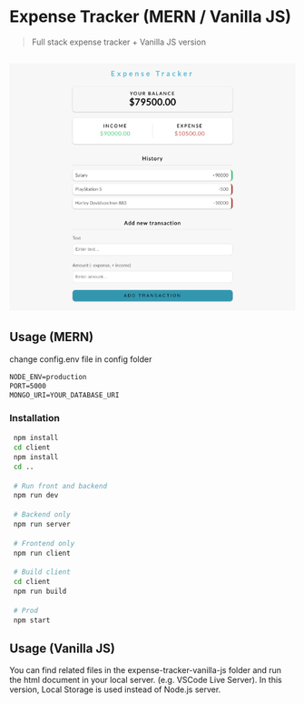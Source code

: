 # Expense Tracker (MERN / Vanilla JS)

> Full stack expense tracker + Vanilla JS version

<h2 align="center">
  <img src="screenshot.png" alt="expense-tracker" width="600px" />
  <br>
</h2>


## Usage (MERN)

change config.env file in config folder
```
NODE_ENV=production
PORT=5000
MONGO_URI=YOUR_DATABASE_URI
```
### Installation

```bash
 npm install
 cd client 
 npm install
 cd ..
 
 # Run front and backend
 npm run dev
 
 # Backend only
 npm run server
 
 # Frontend only
 npm run client
 
 # Build client
 cd client
 npm run build
 
 # Prod
 npm start
```
## Usage (Vanilla JS)

You can find related files in the expense-tracker-vanilla-js folder and run the html document in your local server. (e.g. VSCode Live Server). In this version, Local Storage is used instead of Node.js server.